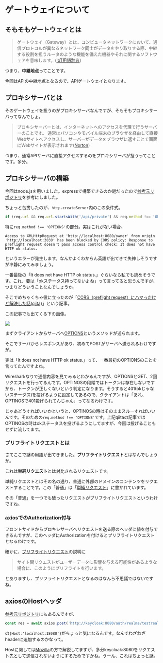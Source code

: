 # ゲートウェイについて

## そもそもゲートウェイとは

>ゲートウェイ（Gateway）とは、コンピュータネットワークにおいて、通信プロトコルが異なるネットワーク同士がデータをやり取りする際、中継する役割を担うルータのような機能を備えた機器やそれに関するソフトウェアを意味します。([IoT用語辞典](https://www.keyence.co.jp/ss/general/iot-glossary/gateway.jsp))

つまり、**中継地点**ってことです。

今回はAPIの中継地点となるので、APIゲートウェイとなります。

## プロキシサーバとは

そのゲートウェイを担うのがプロキシサーバなんですが、そもそもプロキシサーバってなんでしょ。

>プロキシサーバーとは、インターネットへのアクセスを代理で行うサーバーのことです。 通常はパソコンやモバイル端末のブラウザを経由して直接Webサイトへアクセスし、サーバーがデータをブラウザに返すことで画面にWebサイトが表示されます([Norton](https://jp.norton.com/internetsecurity-etc-proxy-server.html))

つまり、通常APIサーバに直接アクセスするのをプロキシサーバが担うってことです。多分。

## プロキシサーバの構築

今回はnode.jsを用いました。expressで構築できるのか謎だったので[参考元リポジトリ](https://github.com/s-moteki/oauth2-with-keycloak)を参考にしました。

ちょっと苦労したのが、`http.createServer`内のこの条件式。

```javascript
if (req.url && req.url.startsWith('/api/private') && req.method !== 'OPTIONS')
```

特に`req.method !== 'OPTIONS'`の部分。実はこれがない場合、
```
Access to XMLHttpRequest at 'http://localhost:8080/owner' from origin 'http://localhost:3030' has been blocked by CORS policy: Response to preflight request doesn't pass access control check: It does not have HTTP ok status.
```

というエラーが発生します。なんかよくわからん英語が出てきて失神しそうですが冷静にみてみましょう。

一番最後の「It does not have HTTP ok status.」ぐらいなら私でも読めそうです。これ、要は「okステータス持ってないよね」って言ってると思うんですが、つまりどういうことなんでしょうか。

そこでめちゃくちゃ役に立ったのが「[CORS（preflight request）にハマったけど解決した話(qiita)](https://qiita.com/laughingman/items/4ff20268fa34dc9e1be3)」という記事。

この記事でも出てくる下の画像。

![](https://developer.mozilla.org/ja/docs/Web/HTTP/CORS/preflight_correct.png)

まずクライアントからサーバへ[OPTIONS](https://developer.mozilla.org/ja/docs/Web/HTTP/Methods/OPTIONS)というメソッドが送られます。

そこでサーバからレスポンスがあり、初めてPOSTがサーバへ送られるわけですが。

実は「It does not have HTTP ok status.」って、一番最初のOPTIONSのことを言ってたんですよね。

Wiresharkなりで通信内容を見てみるとわかるんですが、OPTIONSとGET、2回リクエストを行ってるんです。OPTINOSの段階ではトークンは存在しないですから、トークンが正しくないという判定になります。そうすると401(okじゃないステータス)を投げるように設定してあるので、クライアントは「あれ、OPTINOSで401投げられてんじゃん」ってなるわけです。

じゃあどうすればいいかというと、OPTINOSの時はそのままスルーすればいいんです。そのための`req.method !== 'OPTIONS'`です。上記qiitaの記事ではOPTINOSの時はokステータスを投げるようにしてますが、今回は投げることもせずに流してます。

### プリフライトリクエストとは

さてここで謎の用語が出てきました。**プリフライトリクエスト**とはなんでしょうか。

これは**単純リクエスト**とは対比されるリクエストです。

単純リクエストとはその名の通り、普通に外部のドメインのコンテンツをリクエストすることです。この「普通」は「[単純リクエスト](https://developer.mozilla.org/ja/docs/Web/HTTP/CORS#%E5%8D%98%E7%B4%94%E3%83%AA%E3%82%AF%E3%82%A8%E3%82%B9%E3%83%88)」に書かれています。

その「普通」を一つでも破ったリクエストがプリフライトリクエストというわけですね。

### axiosでのAuthorization付与

フロントサイドからプロキシサーバへリクエストを送る際のヘッダに値を付与できるんですが、このヘッダにAuthorizationを付けるとプリフライトリクエストとなるわけです。

確かに、[プリフライトリクエスト](https://developer.mozilla.org/ja/docs/Web/HTTP/CORS#preflighted_requests)の説明に

>サイト間リクエストがユーザーデータに影響を与える可能性があるような場合に、このようにプリフライトを行います。

とありますし、プリフライトリクエストとなるのはなんら不思議ではないですね。

## axiosのHostヘッダ

[参考元リポジトリ](https://github.com/m0k1moki/oauth2-vue-test)にもあるんですが、

```javascript
const res = await axios.post('http://keycloak:8080/auth/realms/testrealm/protocol/openid-connect/token/introspect', params,{headers:{Host:'localhost:18080'}})
```

の`{Host:'localhost:18080'}`がちょっと気になるんです。なんでわざわざheaderに追加するのかなって。

Hostに関しては[Mozilla](https://developer.mozilla.org/ja/docs/Web/HTTP/Headers/Host)の方で解説してますが、多分keycloak:8080をリクエスト先として送信されないようにするためですかね。うーん、これはちょっと謎。
